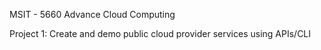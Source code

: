 MSIT - 5660
Advance Cloud Computing


Project 1:
Create and demo public cloud provider services using APIs/CLI

